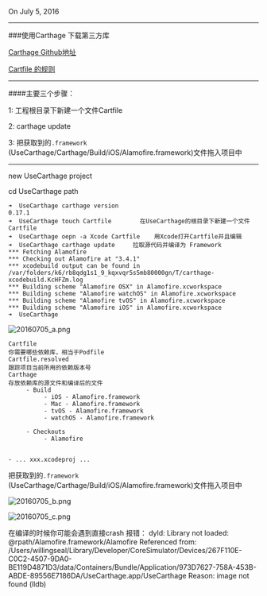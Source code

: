 
On July 5, 2016

***

###使用Carthage 下载第三方库


[Carthage Github地址](https://github.com/Carthage/Carthage)

[Cartfile 的规则](https://github.com/Carthage/Carthage/blob/master/Documentation/Artifacts.md#cartfile)


***

####主要三个步骤：

1: 工程根目录下新建一个文件Cartfile

2: carthage update

3: 把获取到的`.framework` (UseCarthage/Carthage/Build/iOS/Alamofire.framework)文件拖入项目中

-------

new UseCarthage project

cd UseCarthage path

```
➜  UseCarthage carthage version
0.17.1
➜  UseCarthage touch Cartfile        在UseCarthage的根目录下新建一个文件Cartfile
➜  UseCarthage oepn -a Xcode Cartfile    用Xcode打开Cartfile并且编辑
➜  UseCarthage carthage update     拉取源代码并编译为 Framework
*** Fetching Alamofire
*** Checking out Alamofire at "3.4.1"
*** xcodebuild output can be found in /var/folders/k6/rb8qdg1s1_9_kqxvqr5s5mb80000gn/T/carthage-xcodebuild.KcHFZm.log
*** Building scheme "Alamofire OSX" in Alamofire.xcworkspace
*** Building scheme "Alamofire watchOS" in Alamofire.xcworkspace
*** Building scheme "Alamofire tvOS" in Alamofire.xcworkspace
*** Building scheme "Alamofire iOS" in Alamofire.xcworkspace
➜  UseCarthage
```



![20160705_a.png](https://github.com/willingseal/willingseal.github.io/blob/master/Note-Blog/CLI/CLI%20_Image/20160705_a.png)

```
Cartfile
你需要哪些依赖库，相当于Podfile
Cartfile.resolved
跟踪项目当前所用的依赖版本号
Carthage
存放依赖库的源文件和编译后的文件
     - Build
          - iOS - Alamofire.framework
          - Mac - Alamofire.framework
          - tvOS - Alamofire.framework
          - watchOS - Alamofire.framework

     - Checkouts
          - Alamofire


- ... xxx.xcodeproj ...
```


把获取到的`.framework` (UseCarthage/Carthage/Build/iOS/Alamofire.framework)文件拖入项目中

![20160705_b.png](https://github.com/willingseal/willingseal.github.io/blob/master/Note-Blog/CLI/CLI%20_Image/20160705_b.png)

![20160705_c.png](https://github.com/willingseal/willingseal.github.io/blob/master/Note-Blog/CLI/CLI%20_Image/20160705_c.png)


在编译的时候你可能会遇到直接crash 报错：
dyld: Library not loaded: @rpath/Alamofire.framework/Alamofire
  Referenced from: /Users/willingseal/Library/Developer/CoreSimulator/Devices/267F110E-C0C2-4507-9DA0-BE119D4871D3/data/Containers/Bundle/Application/973D7627-758A-453B-ABDE-89556E7186DA/UseCarthage.app/UseCarthage
  Reason: image not found
(lldb)

[](https://github.com/Alamofire/Alamofire/issues/101)









